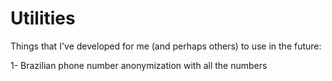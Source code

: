# Utilities

Things that I've developed for me (and perhaps others) to use in the future:

1- Brazilian phone number anonymization with all the numbers
